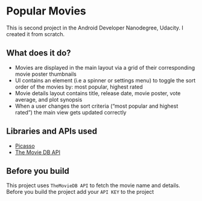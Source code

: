 # Popular Movies
This is second project in the Android Developer Nanodegree, Udacity. I created it from scratch.

## What does it do?
- Movies are displayed in the main layout via a grid of their corresponding movie poster thumbnails
- UI contains an element (i.e a spinner or settings menu) to toggle the sort order of the movies by: most popular, highest rated
- Movie details layout contains title, release date, movie poster, vote average, and plot synopsis
- When a user changes the sort criteria (“most popular and highest rated”) the main view gets updated correctly

## Libraries and APIs used
- [Picasso](http://square.github.io/picasso/)
- [The Movie DB API](https://www.themoviedb.org/documentation/api)

## Before you build
  This project uses `TheMovieDB API` to fetch the movie name and details. Before you build the project add your `API KEY` to the project
